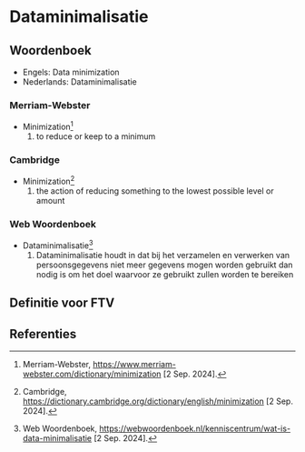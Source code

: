 # Dataminimalisatie

## Woordenboek

- Engels: Data minimization
- Nederlands: Dataminimalisatie

### Merriam-Webster

- Minimization[^1]
  1. to reduce or keep to a minimum

### Cambridge

- Minimization[^2]
  1. the action of reducing something to the lowest possible level or amount

### Web Woordenboek

- Dataminimalisatie[^3]
  1. Dataminimalisatie houdt in dat bij het verzamelen en verwerken van persoonsgegevens niet meer gegevens mogen worden gebruikt dan nodig is om het doel waarvoor ze gebruikt zullen worden te bereiken

## Definitie voor FTV

## Referenties

[^1]: Merriam-Webster, https://www.merriam-webster.com/dictionary/minimization [2 Sep. 2024].
[^2]: Cambridge, https://dictionary.cambridge.org/dictionary/english/minimization [2 Sep. 2024].
[^3]: Web Woordenboek, https://webwoordenboek.nl/kenniscentrum/wat-is-data-minimalisatie [2 Sep. 2024].
